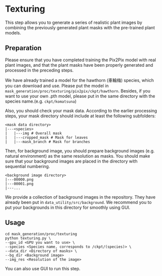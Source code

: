 # Texturing
This step allows you to generate a series of realistic plant images by combining the previously generated plant masks
with the pre-trained plant models.

## Preparation
Please ensure that you have completed training the Pix2Pix model with real plant images, and that the plant masks have
been properly generated and processed in the preceding steps.

We have already trained a model for the hawthorn (車輪梅) species, which you can download and use.
Please put the model in `mask_generation/proc/texturing/pix2pix/ckpt/hawthorn`. Besides, if you want to use your own .pth
model, please put in the same directory with the species name.(e.g. `ckpt/komatsuna`)

Also, you should check your mask data. According to the earlier processing steps, your mask directory should include at
least the following subfolders:

```
<mask data directory>
|---<species>
|   |---img # Overall mask
|   |---cropped_mask # Mask for leaves
|   |---mask_branch # Mask for branches
```

Then, for background image, you should prepare background images (e.g. natural environment) as the same resolution as
masks. You should make sure that your background images are placed in the directory with sequential numbering.
```
<background image directory>
|---00000.png
|---00001.png
|---...
```
We provide a collection of background images in the repository. They have already been put in 
`data_utility/src/background`. We recommend you to put your backgrounds in this directory for smoothly using GUI.

## Usage
```
cd mask_generation/proc/texturing
python texturing.py \
--gpu_id <GPU you want to use> \
--species <Species name, corresponds to /ckpt/(species)> \
--data_dir <Directory of masks> \
--bg_dir <Background image>
--img_res <Resolution of the image>
```
You can also use GUI to run this step.